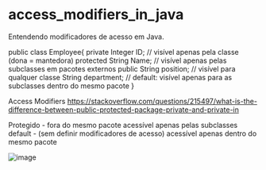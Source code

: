 # access_modifiers_in_java

Entendendo modificadores de acesso em Java.

public class Employee{
    private Integer ID;      // visível apenas pela classe (dona = mantedora)
    protected String Name;   // visível apenas pelas subclasses em pacotes externos
    public String position;  // visível para qualquer classe
    String department;       // default: visível apenas para as subclasses dentro do mesmo pacote
}

Access Modifiers
https://stackoverflow.com/questions/215497/what-is-the-difference-between-public-protected-package-private-and-private-in

Protegido - fora do mesmo pacote acessível apenas pelas subclasses
default - (sem definir modificadores de acesso) acessível apenas dentro do mesmo pacote

![image](https://user-images.githubusercontent.com/81716096/179139903-270e0904-c3ff-40c6-a5b3-f371b3fc9a5b.png)

